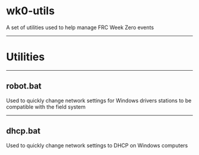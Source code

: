 # wk0-utils
A set of utilities used to help manage FRC Week Zero events
___

Utilities
=========
___

robot.bat
---------
Used to quickly change network settings for Windows drivers stations to be compatible with the field system

***

dhcp.bat
--------
Used to quickly change network settings to DHCP on Windows computers
